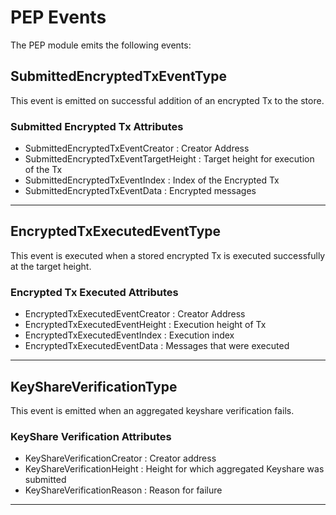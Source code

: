 # PEP Events

The PEP module emits the following events:

## SubmittedEncryptedTxEventType

This event is emitted on successful addition of an encrypted Tx to the store.

### Submitted Encrypted Tx Attributes

- SubmittedEncryptedTxEventCreator : Creator Address
- SubmittedEncryptedTxEventTargetHeight : Target height for execution of the Tx
- SubmittedEncryptedTxEventIndex : Index of the Encrypted Tx
- SubmittedEncryptedTxEventData : Encrypted messages

---

## EncryptedTxExecutedEventType

This event is executed when a stored encrypted Tx is executed successfully at the target height.

### Encrypted Tx Executed Attributes

- EncryptedTxExecutedEventCreator : Creator Address
- EncryptedTxExecutedEventHeight : Execution height of Tx
- EncryptedTxExecutedEventIndex : Execution index
- EncryptedTxExecutedEventData : Messages that were executed

---

## KeyShareVerificationType

This event is emitted when an aggregated keyshare verification fails.

### KeyShare Verification Attributes

- KeyShareVerificationCreator : Creator address
- KeyShareVerificationHeight : Height for which aggregated Keyshare was submitted
- KeyShareVerificationReason : Reason for failure

---
